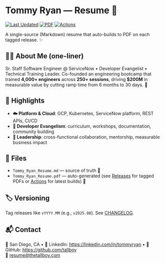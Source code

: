 # Tommy Ryan — Resume 📄

[![Last Updated](https://img.shields.io/badge/updated-2025.08-blue.svg)](../../releases)
[![PDF](https://img.shields.io/badge/download-PDF-important.svg)](../../releases/latest)
[![Actions](https://img.shields.io/badge/build-artifacts-blue.svg)](../../actions)

A single-source (Markdown) resume that auto-builds to PDF on each tagged release. ✨

## 👨‍💻 About Me (one-liner)

Sr. Staff Software Engineer @ ServiceNow • Developer Evangelist • Technical Training Leader. Co-founded an engineering bootcamp that trained **4,000+ engineers** across **250+ sessions**, driving **$200M** in measurable value by cutting ramp time from 6 months to 30 days. 🚀

## 🌟 Highlights

- **☁️ Platform & Cloud**: GCP, Kubernetes, ServiceNow platform, REST APIs, CI/CD
- **📢 Developer Evangelism**: curriculum, workshops, documentation, community building
- **🎯 Leadership**: cross-functional collaboration, mentorship, measurable business impact

## 📁 Files

- `Tommy_Ryan_Resume.md` — source of truth 📝
- `Tommy_Ryan_Resume.pdf` — auto-generated (see [Releases](../../releases) for tagged PDFs or [Actions](../../actions) for latest builds) 🤖

## 🏷️ Versioning

Tag releases like `vYYYY.MM` (e.g., `v2025.08`). See [CHANGELOG](./CHANGELOG.md).

## 📬 Contact

📍 San Diego, CA • 🔗 LinkedIn: https://linkedin.com/in/tommyryan • 🐙 GitHub: https://github.com/tallboy  
📧 resume@thetallboy.com
